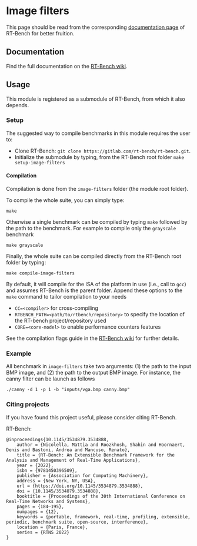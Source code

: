 <!-- @defgroup image-filters Image filters
@ingroup benchmarks
@brief Image filters. -->

# Image filters

This page should be read from the corresponding [documentation page](https://rt-bench.gitlab.io/rt-bench/branch/main/group__image-filters.html) of RT-Bench for better fruition.

## Documentation

Find the full documentation on the [RT-Bench wiki](https://rt-bench.gitlab.io/rt-bench/branch/main/index.html).

## Usage

This module is registered as a submodule of RT-Bench, from which it also depends.

### Setup

The suggested way to compile benchmarks in this module requires the user to:

- Clone RT-Bench: `git clone https://gitlab.com/rt-bench/rt-bench.git`.
- Initialize the submodule by typing, from the RT-Bench root folder `make setup-image-filters`

#### Compilation

Compilation is done from the `image-filters` folder (the module root folder).

To compile the whole suite, you can simply type:
```{.sh}
make
```

Otherwise a single benchmark can be compiled by typing `make` followed by the path to the benchmark.
For example to compile only the `grayscale` benchmark
```{.sh}
make grayscale
```

Finally, the whole suite can be compiled directly from the RT-Bench root folder by typing:
```{.sh}
make compile-image-filters
```

By default, it will compile for the ISA of the platform in use (i.e., call to `gcc`) and assumes RT-Bench is the parent folder.
Append these options to the `make` command to tailor compilation to your needs

- ```CC=<compiler>``` for cross-compiling
- ```RTBENCH_PATH=<path/to/rtbench/repository>``` to specify the location of the RT-bench project/repository used
- ```CORE=<core-model>``` to enable performance counters features

See the compilation flags guide in the [RT-Bench wiki](https://rt-bench.gitlab.io/rt-bench/branch/main/compilation.html) for further details.

### Example

All benchmark in `image-filters` take two arguments: (1) the path to the input BMP image, and (2) the path to the output BMP image.
For instance, the canny filter can be launch as follows
```{.sh}
./canny -d 1 -p 1 -b "inputs/vga.bmp canny.bmp"
```

### Citing projects

If you have found this project useful, please consider citing RT-Bench.

RT-Bench:
```
@inproceedings{10.1145/3534879.3534888,
	author = {Nicolella, Mattia and Roozkhosh, Shahin and Hoornaert, Denis and Bastoni, Andrea and Mancuso, Renato},
	title = {RT-Bench: An Extensible Benchmark Framework for the Analysis and Management of Real-Time Applications},
	year = {2022},
	isbn = {9781450396509},
	publisher = {Association for Computing Machinery},
	address = {New York, NY, USA},
	url = {https://doi.org/10.1145/3534879.3534888},
	doi = {10.1145/3534879.3534888},
	booktitle = {Proceedings of the 30th International Conference on Real-Time Networks and Systems},
	pages = {184–195},
	numpages = {12},
	keywords = {portable, framework, real-time, profiling, extensible, periodic, benchmark suite, open-source, interference},
	location = {Paris, France},
	series = {RTNS 2022}
}
```

<!-- @author Denis Hoornaert, for the current file only.
@copyright This file is under the SPDX-License-Identifier: MIT
Individual benchmarks are subject to their original license, specified in each file. -->
